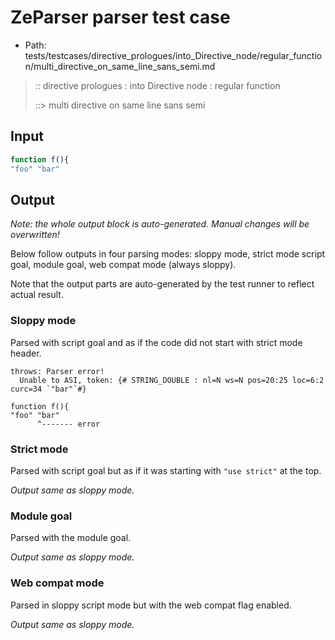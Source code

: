 # ZeParser parser test case

- Path: tests/testcases/directive_prologues/into_Directive_node/regular_function/multi_directive_on_same_line_sans_semi.md

> :: directive prologues : into Directive node : regular function
>
> ::> multi directive on same line sans semi

## Input

`````js
function f(){
"foo" "bar"
`````

## Output

_Note: the whole output block is auto-generated. Manual changes will be overwritten!_

Below follow outputs in four parsing modes: sloppy mode, strict mode script goal, module goal, web compat mode (always sloppy).

Note that the output parts are auto-generated by the test runner to reflect actual result.

### Sloppy mode

Parsed with script goal and as if the code did not start with strict mode header.

`````
throws: Parser error!
  Unable to ASI, token: {# STRING_DOUBLE : nl=N ws=N pos=20:25 loc=6:2 curc=34 `"bar"`#}

function f(){
"foo" "bar"
      ^------- error
`````

### Strict mode

Parsed with script goal but as if it was starting with `"use strict"` at the top.

_Output same as sloppy mode._

### Module goal

Parsed with the module goal.

_Output same as sloppy mode._

### Web compat mode

Parsed in sloppy script mode but with the web compat flag enabled.

_Output same as sloppy mode._
